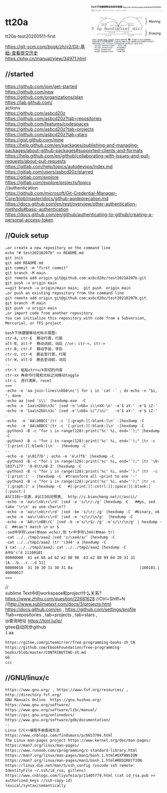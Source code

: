 <img src="bash下快捷键移动光标示意图.jpg" width="46%" align="right" />


# tt20a
tt20a-test20200511-first

https://git-scm.com/book/zh/v2/Git-基础-查看提交历史 https://php.cn/manual/view/34971.html
## //started
https://github.com/join/get-started  
https://github.com/new  
https://github.com/organizations/plan  
https://lab.github.com/  
actions  
https://github.com/asbcd20z  
https://github.com/asbcd20z?tab=repositories  
https://github.com/features/codespaces  
https://github.com/asbcd20z?tab=projects  
https://github.com/asbcd20z?tab=stars  
https://gist.github.com/mine  
https://help.github.com/en/packages/publishing-and-managing-packages/about-github-packages#supported-clients-and-formats  
https://help.github.com/en/github/collaborating-with-issues-and-pull-requests/about-pull-requests  
https://gitlab.com/help/topics/autodevops/index.md  
https://gitlab.com/users/asbcd20z/starred  
https://gitlab.com/explore  
https://gitlab.com/explore/projects/topics  
//authentication  
https://github.com/microsoft/Git-Credential-Manager-Core/blob/master/docs/github-apideprecation.md  
https://docs.github.com/en/rest/overview/other-authentication-methods#basic-authentication  
https://docs.github.com/en/github/authenticating-to-github/creating-a-personal-access-token  
## //Quick setup
```
…or create a new repository on the command line
echo "# test20210207b" >> README.md
git init
git add README.md
git commit -m "first commit"
git branch -M main
git remote add origin git@github.com:asbcd20z/test20210207b.git
git push -u origin main
==git branch -u origin/main main;  git push  origin main
…or push an existing repository from the command line
git remote add origin git@github.com:asbcd20z/test20210207b.git
git branch -M main
git push -u origin main
…or import code from another repository
You can initialize this repository with code from a Subversion, Mercurial, or TFS project.
```

```
bash下快捷键移动光标示意图:
ctr-A, ctr-E  移动行首，行尾
alt-B, alt-F  移动词前，词后 //or: ctr-<, ctr->
ctr-B, ctr-F  移动字前，字后
ctr-U, ctr-K  删去至行首，行尾
ctr-W, alt-D  删去至词前，词后
--
ctr-Y  粘贴ctr+u/k剪切的内容
ctr-xx 再命令行尾和光标之间移动toggle
ctr-L  进行清屏, reset
===
-echo -e 'aa-join-lines\nbbb\nc'| for i in `cat -` ; do echo -n "$i, "; done
-echo aa |sed 'i\\' |hexdump.exe  -C
-echo -e '1aa\n2bb\n3c' |sed -e'\=bb= i\\nXX-\n' -e'$ aY-' -e'$ iZ-'
-echo -e '1aa\n2bb\n3c' |sed -e'\=bb= s/^/\n/'   -e'$ aY-' -e'$ iZ-'
-
-echo  -e 'AA\bBBCC'|tr -c '[:graph:][:blank:]\n' -|hexdump -C
-echo  -e 'AA\bBBCC'|tr -c '[:print:][:blank:]\n' -|hexdump -C
-python3 -B -c "for i in range(128):print('%c' %i, end='');" |hexdump -C
-python3 -B -c "for i in range(128):print('%c' %i, end='');" |tr -c '[:print:][:blank:]\n' - |hexdump -C
--
-echo -e 'a\0177b'； echo -e 'a\x7fb' |hexdump -C
-python3 -B -c "for i in range(128):print('%c' %i, end='');" |tr '\0-\037\177' '0-8\t\nB-Z' |hexdump -C
-python3 -B -c "for i in range(128):print('%c' %i, end='');" |tr  -c '[:print:]' - |hexdump -C  #transform all ~print to one '-'
-python3 -B -c "for i in range(128):print('%c' %i, end='');" |tr -c '[:graph:]' x |hexdump -C   #[:print:][:cntrl:][:space:][:blank:][:punct:]
ASCII码一览表，ASCII码对照表,  http://c.biancheng.net/c/ascii/
-echo -e 'aa\r\nb\rc\rd' |sed -e 's/\r/-/g' |hexdump -C   ##ps, sed take '\r\n' as one-char\n??
-echo -e 'aa\r\nb\rc\rd' |sed -be 's/\r/-/g' |hexdump -C  #binary, ok
-echo -e 'aa\r\nb\rc\rd' |sed -e 's/\r/\n/g'  |hexdump -C
-echo -e 'AA\r\nBB\rC' |sed -b -e's/\r$/-/g' -e's/\r/\n/g' | hexdump -C  ##can't match \n or $
-sed中字符\xe4(参man echo),但 tr中字符\344(参man tr)
-cat ../../tmp2/aaa2 |sed 's/\xe4/a/' |hexdump -C
-cat ../../tmp2/aaa2 |tr '\344' a |hexdump -C
$ cat ../../tmp2/aaa2; cat ../../tmp2/aaa2 |hexdump -C
A中b‘c’d 11100101
00000000  41 e4 b8 ad 62 e2 80 98  63 e2 80 99 64 20 31 31  |A...b...c...d 11|
00000010  31 30 30 31 30 31 0a                              |100101.|
00000017
===
```

//  
sublime Text中的workspace和project什么关系?  https://www.zhihu.com/question/22681628  //Ctrl+Shift+N  
//http://www.sublimetext.com/docs/3/projects.html  
https://docs.github.com/en , https://github.com/settings/profile  
?tab=repositories , tab=projects , tab=stars ,   
ip查询地址 https://tool.lu/ip/  
gitee自动同步github  
`1` aa
```
https://gitee.com/giteemirror/free-programming-books-zh_CN
https://github.com/EbookFoundation/free-programming-books/blob/master/CONTRIBUTING-zh.md
bb
ccc
```

## //GNU/linux/c
```
https://www.gnu.org/ , https://www.fsf.org/resources/ , http://directory.fsf.org/
GNU Manuals Online  https://gnu.huihoo.org/
https://www.gnu.org/software/
https://www.gnu.org/software/libc/manual/
https://gcc.gnu.org/onlinedocs/
https://www.gnu.org/software/gdb/documentation/
--
Linux C/C++编程手册查阅方法  https://www.cnblogs.com/findumars/p/6653704.html
The Linux man-pages project https://www.kernel.org/doc/man-pages/  https://man7.org/linux/man-pages/
https://www.runoob.com/cprogramming/c-standard-library.html
https://man7.org/linux/man-pages/man1/bash.1.html#EXPANSION
https://man7.org/linux/man-pages/man1/bash.1.html#REDIRECTION
https://linux.die.net/man/5/ssh_config (vscode ssh remote: IdentityFile ~/.ssh/id_rsa, gitlens)
https://www.cnblogs.com/liyufeia/p/11405779.html (cat id_rsa.pub >> authorized_keys //ssh-copy-id)
lexical/syntax/semantically
```
